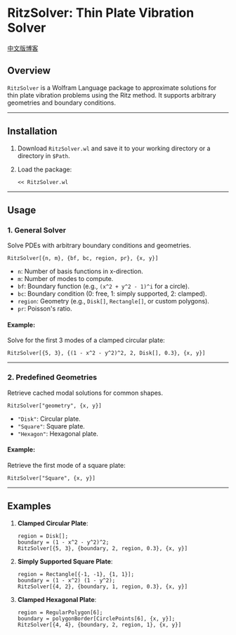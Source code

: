 # RitzSolver: Thin Plate Vibration Solver

[中文版博客](https://fengyukongzhou.github.io/2024/12/04/ritz-method-in-wl/)

## Overview

`RitzSolver` is a Wolfram Language package to approximate solutions for thin plate vibration problems using the Ritz method. It supports arbitrary geometries and boundary conditions.

---

## Installation

1. Download `RitzSolver.wl` and save it to your working directory or a directory in `$Path`.
2. Load the package:

   ```wolfram
   << RitzSolver.wl
   ```

---

## Usage

### 1. General Solver
Solve PDEs with arbitrary boundary conditions and geometries.

```wolfram
RitzSolver[{n, m}, {bf, bc, region, pr}, {x, y}]
```

- `n`: Number of basis functions in x-direction.
- `m`: Number of modes to compute.
- `bf`: Boundary function (e.g., `(x^2 + y^2 - 1)^i` for a circle).
- `bc`: Boundary condition (0: free, 1: simply supported, 2: clamped).
- `region`: Geometry (e.g., `Disk[]`, `Rectangle[]`, or custom polygons).
- `pr`: Poisson's ratio.

#### Example:
Solve for the first 3 modes of a clamped circular plate:
```wolfram
RitzSolver[{5, 3}, {(1 - x^2 - y^2)^2, 2, Disk[], 0.3}, {x, y}]
```

---

### 2. Predefined Geometries
Retrieve cached modal solutions for common shapes.

```wolfram
RitzSolver["geometry", {x, y}]
```

- `"Disk"`: Circular plate.  
- `"Square"`: Square plate.  
- `"Hexagon"`: Hexagonal plate.

#### Example:
Retrieve the first mode of a square plate:
```wolfram
RitzSolver["Square", {x, y}]
```
---

## Examples

1. **Clamped Circular Plate**:
   ```wolfram
   region = Disk[];
   boundary = (1 - x^2 - y^2)^2;
   RitzSolver[{5, 3}, {boundary, 2, region, 0.3}, {x, y}]
   ```

2. **Simply Supported Square Plate**:
   ```wolfram
   region = Rectangle[{-1, -1}, {1, 1}];
   boundary = (1 - x^2) (1 - y^2);
   RitzSolver[{4, 2}, {boundary, 1, region, 0.3}, {x, y}]
   ```

3. **Clamped Hexagonal Plate**:
   ```wolfram
   region = RegularPolygon[6];
   boundary = polygonBorder[CirclePoints[6], {x, y}];
   RitzSolver[{4, 4}, {boundary, 2, region, 1}, {x, y}]
   ```
